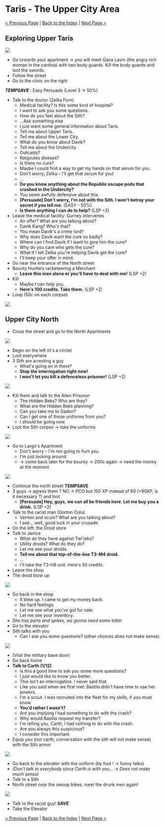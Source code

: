 Taris - The Upper City Area
====================================================

[< Previous Page](./021_Taris.md) | [Back to the Index](./000_Index.md) | [Next Page >](./023_Taris.md)

## Exploring Upper Taris

![](../resources/images/maps/02_Taris/map_taris_upper_streets2.png)

- Go towards your apartment -> you will meet Gana Lavin (the angry rich woman in the cantina) with two body guards. Kill the body guards and loot the swords.
- Follow the street
- Go to the clinic on the right

**_TEMPSAVE_** : Easy Persuade (Level 3 -> 50%)

- Talk to the doctor (Zelka Forn)
    - Medical facility? Is this some kind of hospital?
    - I want to ask you some questions.
    - How do you feel about the Sith?
    - ...Ask something else
    - I just want some general information about Taris.
    - Tell me about Upper Taris.
    - Tell me about the Lower City.
    - What do you know about Davik?
    - Tell me about the Undercity.
    - Outcasts?
    - Ratgoules disease?
    - Is there no cure?
    - Maybe I could find a way to get my hands on that serum for you.
    - Don't worry, Zelka – I'll get that serum for you!
    - ...
    - **Do you know anything about the Republic escape pods that crashed in the Undercity?**
    - You seem awfully defensive about this.
    - **[Persuade] Don't worry, I'm not with the Sith. I won't betray your secret if you tell me.** (EASY - 50%)
    - **Is there anything I can do to help?** (LSP +2)
- Leave the medical facility: Gurney intervenes
    - An offer? What are you talking about?
    - Davik Kang? Who's that?
    - You mean Davik's a crime lord?
    - Why does Davik want the cure so badly?
    - Where can I find Davik if I want to give him the cure?
    - Why do you care who gets the cure?
    - What if I tell Zelka you're helping Davik get the cure?
    - I'll keep your offer in mind.
- Go near the entrance of the North street
- Bounty Hunters racketeering a Merchant
    - **Leave this man alone or you'll have to deal with me!** (LSP +2)
- Kill
    - Maybe I can help you.
    - **Here's 100 credits. Take them.** (LSP +2)
- Loop (50c on each corpse)

![](../resources/images/screenshots/exploringUpperTaris.png)

## Upper City North

- Cross the street and go to the North Apartments

![](../resources/images/maps/02_Taris/mapTarisUpperApt2.png)

- Begin on the left (it's a circle)
- Loot everywhere
- 3 Sith are arresting a guy
    - What's going on in there?
    - **Stop the interrogation right now!**
    - **I won't let you kill a defenceless prisoner!** (LSP +2)

![](../resources/images/screenshots/tarisSithUniforms1.png)

- Kill them and talk to the Alien Prisoner
    - The Hidden Beks? Who are they?
    - What are the Hidden Beks planning?
    - Can you take me to Gadon?
    - Can I get one of those uniforms from you?
    - I should be going now.
- Loot the Sith corpse -> take the uniforms

![](../resources/images/screenshots/tarisSithUniforms2.png)

- Go to Largo's Apartment
    - Don't worry – I'm not going to hurt you.
    - I'm just looking around.
    - -> come back later for the bounty -> 200c again -> need the money at the moment

![](../resources/images/maps/02_Taris/mapTarisUpperCityNorth.png)

- Continue the north street **TEMPSAVE**
- 3 guys -> agress them ? NO -> PCO but 150 XP instead of 60 (+90XP, is it necessary ?) and loot
    - **[Persuade] Hey, guys, we can all be friends here. Let me buy you a drink.** (LSP +2)
- Talk to the racist man (Gorton Colu)
    - Vermin and scum? What are you talking about?
    - I see... well, good luck in your crusade.
- On the left: the Droid store
- Talk to Janice
    - What do they have against Twi'leks?
    - Utility droids? What do they do?
    - Let me see your droids.
    - **Tell me about that top-of-the-line T3-M4 droid.**
    - ...
    - I'll take the T3-H8 unit. Here's 50 credits.
- Leave the shop
- The droid blow up

![](../resources/images/screenshots/tarisBrokenDroid.png)

- Go back in the shop
    - It blew up. I came to get my money back.
    - No hard feelings.
    - Let me see what you've got for sale.
    - Let me see your inventory.
- _She has parts and spikes, we gonna need some latter_
- Go to the elevator
- Sith talks with you
    - Can I ask you some questions? (other choices does not make sense)

![](../resources/images/screenshots/tarisSithElevator.png)


- (Visit the military base door)
- Go back home
- **Talk to Carth (1/12)**
    - Is this a good time to ask you some more questions?
    - I just would like to know you better.
    - This isn't an interrogation. I never said that.
    - Like you said when we first met: Bastila didn't have time to use her powers.
    - I'm a scout. I was recruited into the fleet for my skills, if you must know.
    - **You'd rather I wasn't?**
    - Are you implying *I* had something to do with the crash?
    - Why would Bastila request my transfer?
    - I'm telling you, Carth, I had nothing to do with the crash.
    - Are you always this suspicious?
    - I consider this important.
- Equip you (not carth, conversation with the sith will not make sense) with the Sith armor

![](../resources/images/screenshots/tarisSithDisguise.png)

- Go back to the elevator with the uniform (by foot ! -> funny talks)
- _(Don't talk to everybody since Carth is with you... -> Does not make much sense)_
- Talk to a Sith
- North street near the swoop bikes: meet the drunk men again!

![](../resources/images/screenshots/tarisSithDisguise2.png)

- Talk to the racist guy!
  **_SAVE_**
- Take the Elevator

[< Previous Page](./021_Taris.md) | [Back to the Index](./000_Index.md) | [Next Page >](./023_Taris.md)

